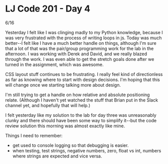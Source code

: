 # LJ Code 201 - Day 4
6/16

Yesterday I felt like I was clinging madly to my Python knowledge, because I was very frustrated with the process of writing loops in js. Today was much better--I felt like I have a much better handle on things, although I'm sure that a lot of that was the pair/group programming work for the lab in the afternoon.  I was working with Derek and David, and we really blazed through the work.  I was even able to get the stretch goals done after we turned in the assignment, which was awesome.

CSS layout stuff continues to be frustrating. I really feel kind of directionless as far as knowing where to start with design decisions. I'm hoping that this will change once we starting talking more about design. 

I'm still trying to get a handle on how relative and absolute positioning relate. (Although I haven't yet watched the stuff that Brian put in the Slack channel yet, and hopefully that will help.) 

I felt yesterday like my solution to the lab for day three was unreasonably clunky and there should have been some way to simplify it--but the code review solution this morning was almost exactly like mine.

Things I need to remember:
* get used to console logging so that debugging is easier.
* when testing, test strings, negative numbers, zero, float vs int, numbers where strings are expected and vice versa.